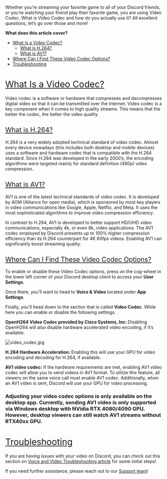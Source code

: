 <p>Whether you’re streaming your favorite game to all of your Discord friends, or you’re watching your friend play their favorite game, you are using Video Codec. What is Video Codec and how do you actually use it? All excellent questions, let’s go over those and more!</p>
<p><span class="wysiwyg-font-size-large"><strong>What does this article cover?</strong></span></p>
<ul>
    <li>
        <a href="#h_01GRYP12ARHVP4GB639X9S1JE7" target="_self"><span style="font-weight: 400;">What Is a Video Codec?</span></a>
        <ul>
            <li><a href="#h_01GRYP19WAYHBHKDVT855HNSM1" target="_self"><span style="font-weight: 400;">What is H.264?</span></a></li>
            <li><a href="#h_01GRYP1FMKTKBCHQ198JCPM0Q1" target="_self"><span style="font-weight: 400;">What is AV1?</span></a></li>
        </ul>
    </li>
    <li><a href="#h_01GRYP1Q09P9ZNK7EABMJGT99V" target="_self"><span style="font-weight: 400;">Where Can I Find These Video Codec Options?</span></a></li>
    <li><a href="#h_01GRYP1VDFPBFMR2C7BK14F4KY" target="_self"><span style="font-weight: 400;">Troubleshooting</span></a></li>
</ul>
<h1 id="h_01GRYP12ARHVP4GB639X9S1JE7"><a href="#h_01GRYP12ARHVP4GB639X9S1JE7" target="_self"><span style="font-weight: 400;">What Is a Video Codec?</span></a></h1>
<p><span style="font-weight: 400;">Video codec is a software or hardware that compresses and decompresses digital video so that it can be transmitted over the Internet. Video codec is a key component when it comes to high quality streams. This means that the better the codec, the better the video quality.</span></p>
<h2 id="h_01GRYP19WAYHBHKDVT855HNSM1"><a href="#h_01GRYP19WAYHBHKDVT855HNSM1" target="_self"><span style="font-weight: 400;">What is H.264?</span></a></h2>
<p><span style="font-weight: 400;">H.264 is a very widely adopted technical standard of video codec. Almost every device nowadays (this includes both desktop and mobile devices) uses a software and hardware codec that is compatible with the H.264 standard. Since H.264 was developed in the early 2000’s, the encoding algorithms were targeted mainly for standard definition (480p) video compression.</span></p>
<h2 id="h_01GRYP1FMKTKBCHQ198JCPM0Q1"><a href="#h_01GRYP1FMKTKBCHQ198JCPM0Q1" target="_self"><span style="font-weight: 400;">What is AV1?</span></a></h2>
<p><span style="font-weight: 400;">AV1 is one of the latest technical standards of video codec. It is developed by AOM (Alliance for open media), which is sponsored by most key players in video communications like Google, Apple, Netflix, and Meta. It uses the most sophisticated algorithms to improve video compression efficiency.</span></p>
<p><span style="font-weight: 400;">In contrast to H.264, AV1 is developed to better support HD/UHD video communications, especially 4k, or even 8k, video applications. The AV1 codec employed by Discord presents up to 100% higher compression efficiency than its H.264 counterpart for 4K 60fps videos. Enabling AV1 can significantly boost streaming quality.</span></p>
<h2 id="h_01GRYP1Q09P9ZNK7EABMJGT99V"><a href="#h_01GRYP1Q09P9ZNK7EABMJGT99V" target="_self"><span style="font-weight: 400;">Where Can I Find These Video Codec Options?</span></a></h2>
<p><span style="font-weight: 400;">To enable or disable these Video Codec options, press on the cog-wheel in the lower left corner of your Discord desktop client to access your </span><strong>User Settings</strong><span style="font-weight: 400;">. </span></p>
<p><span style="font-weight: 400;">Once there, you’ll want to head to </span><strong>Voice &amp; Video</strong><span style="font-weight: 400;"> located under </span><strong>App Settings</strong><span style="font-weight: 400;">.</span></p>
<p><span style="font-weight: 400;">Finally, you’ll head down to the section that is called </span><strong>Video Codec</strong><span style="font-weight: 400;">. While here you can enable or disable the following settings.</span></p>
<p><strong>OpenH264 Video Codec provided by Cisco Systems, Inc: </strong><span style="font-weight: 400;">Disabling OpenH264 will also disable hardware accelerated video encoding, if it’s available.</span></p>
<p class="wysiwyg-text-align-center"><span style="font-weight: 400;"><img src="https://support.discord.com/hc/article_attachments/12334511162519" alt="video_codec.jpg"></span></p>
<p><strong>H.264 Hardware Acceleration: </strong><span style="font-weight: 400;">Enabling this will use your GPU for video encoding and decoding for H.264, if available.</span></p>
<p><strong>AV1 video codec:</strong><span style="font-weight: 400;"> If the hardware requirements are met, enabling AV1 video codec will allow you to send videos in AV1 format. To utilize this feature, all viewers on the same voice call </span><span style="font-weight: 400;">must</span><span style="font-weight: 400;"> enable AV1 codec. Additionally, when an AV1 video is sent, Discord will use your GPU for video processing. </span></p>
<h3><span style="font-weight: 400;"><strong>Adjusting your video codec options is only available on the desktop app. Currently, sending AV1 video is only supported via Windows desktop with NVidia RTX 4080/4090 GPU. However, desktop viewers can still watch AV1 streams without RTX40xx GPU.</strong></span></h3>
<h1 id="h_01GRYP1VDFPBFMR2C7BK14F4KY"><a href="#h_01GRYP1VDFPBFMR2C7BK14F4KY" target="_self"><span style="font-weight: 400;">Troubleshooting</span></a></h1>
<p><span style="font-weight: 400;">If you are having issues with your video on Discord, you can check out this section on <a href="https://support.discord.com/hc/en-us/articles/360045138471" target="_blank" rel="noopener noreferrer">Voice and Video Troubleshooting article</a> for some initial steps!</span></p>
<p><span style="font-weight: 400;">If you need further assistance, please reach out to our <a href="https://dis.gd/contact" target="_blank" rel="noopener noreferrer">Support team</a>!</span></p>
<p> </p>
<p class="wysiwyg-text-align-center"> </p>
<p> </p>